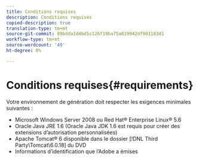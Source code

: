 ```yaml
---
title: Conditions requises
description: Conditions requises
copied-description: true
translation-type: tm+mt
source-git-commit: 89bdda1d4bd5c126f19ba75a819942df901183d1
workflow-type: tm+mt
source-wordcount: '49'
ht-degree: 0%

---
```



# Conditions requises{#requirements}

Votre environnement de génération doit respecter les exigences minimales suivantes :

* Microsoft Windows Server 2008 ou Red Hat® Enterprise Linux® 5.6
* Oracle Java JRE 1.6 (Oracle Java JDK 1.6 est requis pour créer des extensions d’autorisation personnalisées)
* Apache Tomcat® 6 disponible dans le dossier [!DNL Third Party\Tomcat\6.0.18] du DVD
* Informations d’identification que l’Adobe a émises

